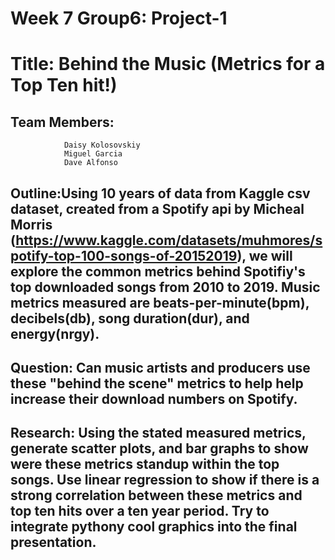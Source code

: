 # Week 7 Group6: Project-1
# Title:  Behind the Music (Metrics for a Top Ten hit!)

## Team Members:
                Daisy Kolosovskiy
                Miguel Garcia
                Dave Alfonso
                
## Outline:Using 10 years of data from Kaggle csv dataset, created from a Spotify api by Micheal Morris (https://www.kaggle.com/datasets/muhmores/spotify-top-100-songs-of-20152019), we will explore the common metrics behind Spotifiy's top downloaded songs from 2010 to 2019.  Music metrics measured are beats-per-minute(bpm), decibels(db), song duration(dur), and energy(nrgy).
          
## Question:  Can music artists and producers use these "behind the scene" metrics to help help increase their download numbers on Spotify. 

## Research:  Using the stated measured metrics, generate scatter plots, and bar graphs to show were these metrics standup within the top songs.  Use linear regression to show if there is a strong correlation between these metrics and top ten hits over a ten year period.  Try to integrate pythony cool graphics into the final presentation.
